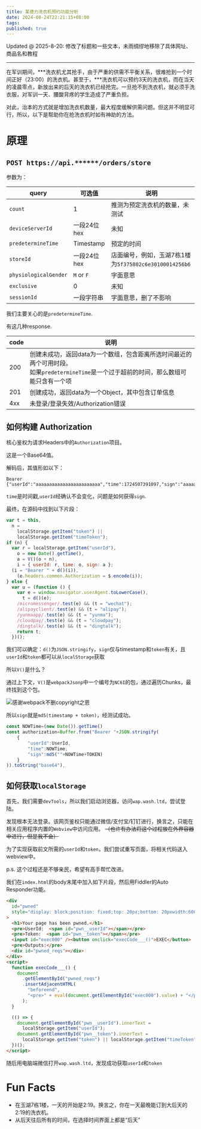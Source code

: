 ```yaml
---
title: 某德力洗衣机预约功能分析
date: 2024-08-24T22:21:15+08:00
tags:
published: true
---
```




Updated @ 2025-8-20: 修改了标题和一些文本，未雨绸缪地移除了具体网址、商品名和教程

----

在军训期间，\*\*\*洗衣机尤其抢手，由于严重的供需不平衡关系，很难抢到一个时间正好（23:00）的洗衣机。甚至于，\*\*\*洗衣机可以预约3天的洗衣机，而在当天的凌晨零点，新放出来的后天的洗衣机已经抢完。一旦抢不到洗衣机，就必须手洗衣服，对军训一天、腰酸背疼的学生造成了严重负担。

对此，治本的方式就是增加洗衣机数量，最大程度缓解供需问题。但这并不明显可行，所以，以下是帮助你在抢洗衣机时如有神助的方法。

<!-- more -->


# 原理

## `POST https://api.******/orders/store`

参数为：


| query                 | 可选值      | 说明                                                   |
| --------------------- | ----------- | ------------------------------------------------------ |
| `count`               | 1           | 推测为预定洗衣机的数量，未测试                         |
| `deviceServerId`      | 一段24位hex | 未知                                                   |
| `predetermineTime`    | Timestamp   | 预定的时间                                             |
| `storeId`             | 一段24位hex | 店面编号，例如，玉湖7栋1楼为`5f375802c6e30100014256b6` |
| `physiologicalGender` | `M` or `F`  | 字面意思                                               |
| `exclusive`           | 0           | 未知                                                   |
| `sessionId`           | 一段字符串  | 字面意思，删了不影响                                   |

我们主要关心的是`predetermineTime`.

有这几种response.


| code | 说明                                                                                                                                          |
| ---- | --------------------------------------------------------------------------------------------------------------------------------------------- |
| 200  | 创建未成功，返回data为一个数组，包含距离所选时间最近的两个可用时段。<br/>如果`predetermineTime`是一个过于超前的时间，那么数组可能只含有一个项 |
| 201  | 创建成功，返回data为一个Object，其中包含订单信息                                                                                              |
| 4xx  | 未登录/登录失效/Authorization错误                                                                                                             |

## 如何构建 Authorization

核心鉴权为请求Headers中的`Authorization`项目。

这是一个Base64值。

解码后，其值形如以下：

```plain
Bearer {"userId":"aaaaaaaaaaaaaaaaaaaaaaaa","time":1724507391097,"sign":"aaaaaaaaaaaaaaaaaaaaaaaaaaaaaaaa"}
```

`time`是时间戳,`userId`经确认不会变化，问题是如何获得`sign`.

最终，在源码中找到以下片段：

```javascript
var t = this,
  n =
    localStorage.getItem("token") ||
    localStorage.getItem("timeToken");
if (n) {
  var r = localStorage.getItem("userId"),
    o = new Date().getTime(),
    a = V()(o + n),
    i = { userId: r, time: o, sign: a };
  (i = "Bearer " + d()(i)),
    (e.headers.common.Authorization = $.encode(i));
} else {
  var u = (function () {
    var e = window.navigator.userAgent.toLowerCase(),
      t = d()(e);
    /micromessenger/.test(e) && (t = "wechat");
    /alipayclient/.test(e) && (t = "alipay");
    /yunmaapp/.test(e) && (t = "yunma");
    /cloudpay/.test(e) && (t = "cloudpay");
    /dingtalk/.test(e) && (t = "dingtalk");
    return t;
  })();
```

我们可以确定：`d()`为`JSON.stringify`，`sign`仅与timestamp和`token`有关，且`userId`和`token`都可以从`localStorage`获取

所以`V()`是什么？

通过上下文，`V()`是`webpackJsonp`中一个编号为`NC6I`的包，通过遍历Chunks，最终找到这个包。

![感谢webpack不删copyright之恩](pic1.png)

所以`sign`就是`md5(timestamp + token)`，经测试成功。

```javascript
const NOWTime=(new Date()).getTime()
const authorization=Buffer.from("Bearer "+JSON.stringify(
    {
        "userId":UserId,
        "time":NOWTime,
        "sign":md5(""+NOWTime+TOKEN)
    }
)).toString("base64"),
```

## 如何获取`localStorage`

首先，我们需要`devTools`，所以我们启动浏览器，访问`wap.wash.ltd`，尝试登陆。

发现根本无法登录。该网页鉴权只能通过微信/支付宝/钉钉进行，换言之，只能在相关应用程序内置的`Webview`中访问应用。 ~~（也许有办法将这个过程放在外界容器中进行，但是我不会）~~

为了实现获取前文所需的`userId`和`token`，我们尝试重写页面，将相关代码送入webview中。

p.s. 这个过程还是不够亲民，希望有高手帮忙改进。

我们在`index.html`的body末尾中加入如下片段，然后用Fiddler的Auto Responder功能。

```html
<div
  id="pwned"
  style="display: block;position: fixed;top: 20px;bottom: 20pxwidth:600px;height:100px;overflow: scroll;"
>
  <h1>Your page has been pwned.</h1>
  <pre>UserId:  <span id="pwn__userId"></span></pre>
  <pre>Token:  <span id="pwn__token"></span></pre>
  <input id="exec000" /><button onclick="execCode___()">EXEC</button>
  <pre>Outputs:</pre>
  <div id="pwned_reqs"></div>
</div>
<script>
  function execCode___() {
    document
      .getElementById("pwned_reqs")
      .insertAdjacentHTML(
        "beforeend",
        "<pre>" + eval(document.getElementById("exec000").value) + "</pre>"
      );
  }

  (() => {
    document.getElementById("pwn__userId").innerText =
      localStorage.getItem("userId");
    document.getElementById("pwn__token").innerText =
      localStorage.getItem("token") || localStorage.getItem("timeToken");
  })();
</script>
```

随后用电脑端微信打开`wap.wash.ltd`，发现成功获取`userId`和`token`

# Fun Facts

- 在玉湖7栋1楼，一天的开始是2:19。换言之，你在一天最晚能订到大后天的2:19的洗衣机。
- 从后天往后所有的时间，在选择时间界面上都是“后天”
